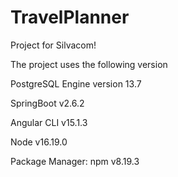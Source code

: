 # TravelPlanner
Project for Silvacom!

The project uses the following version 

PostgreSQL Engine version 13.7

SpringBoot v2.6.2

Angular CLI v15.1.3

Node v16.19.0

Package Manager: npm v8.19.3
